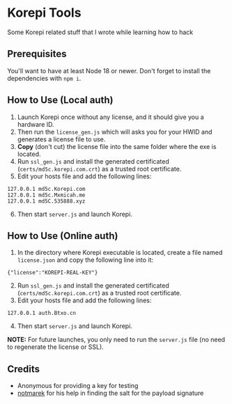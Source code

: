 # Korepi Tools

Some Korepi related stuff that I wrote while learning how to hack

## Prerequisites

You'll want to have at least Node 18 or newer. Don't forget to install the dependencies with `npm i`.

## How to Use (Local auth)

1. Launch Korepi once without any license, and it should give you a hardware ID.
2. Then run the `license_gen.js` which will asks you for your HWID and generates a license file to use.
3. **Copy** (don't cut) the license file into the same folder where the exe is located.
4. Run `ssl_gen.js` and install the generated certificated (`certs/md5c.korepi.com.crt`) as a trusted root certificate.
5. Edit your hosts file and add the following lines:
```
127.0.0.1 md5c.Korepi.com
127.0.0.1 md5c.Mxmicah.me
127.0.0.1 md5C.535888.xyz
```
6. Then start `server.js` and launch Korepi.

## How to Use (Online auth)

1. In the directory where Korepi executable is located, create a file named `license.json` and copy the following line into it:

```
{"license":"KOREPI-REAL-KEY"}
```
2. Run `ssl_gen.js` and install the generated certificated (`certs/md5c.korepi.com.crt`) as a trusted root certificate.
3. Edit your hosts file and add the following lines:
```
127.0.0.1 auth.Btxo.cn
```
4. Then start `server.js` and launch Korepi.

**NOTE:** For future launches, you only need to run the `server.js` file (no need to regenerate the license or SSL).

## Credits

- Anonymous for providing a key for testing
- [notmarek](https://github.com/notmarek) for his help in finding the salt for the payload signature